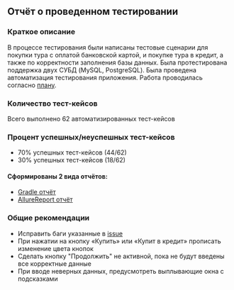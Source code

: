 ## Отчёт о проведенном тестировании

### Краткое описание

В процессе тестирования были написаны тестовые сценарии для покупки тура с оплатой банковской картой, и покупке тура в кредит, а также по корректности заполнения базы данных. Была протестирована поддержка двух СУБД (MySQL, PostgreSQL). Была проведена автоматизация тестирования приложения. Работа проводилась согласно [плану](https://github.com/DashaSlesareva/BuyATour/blob/main/documents/plan.md).


### Количество тест-кейсов
Всего выполнено 62 автоматизированных тест-кейсов

### Процент успешных/неуспешных тест-кейсов
* 70% успешных тест-кейсов (44/62)
* 30% успешных тест-кейсов (18/62)

#### Сформированы 2 вида отчётов:
* [Gradle отчёт](https://github.com/YuriKopshev/DiplomQA-Automation/issues/2)
* [AllureReport отчёт](https://github.com/YuriKopshev/DiplomQA-Automation/issues/1)

### Общие рекомендации
* Исправить баги указанные в [issue](https://github.com/YuriKopshev/DiplomQA-Automation/issues)
* При нажатии на кнопку «Купить» или  «Купит в кредит» прописать изменение цвета кнопок
* Сделать кнопку "Продолжить" не активной, пока не будут введены все корректные данные
* При вводе неверных данных, предусмотреть выплывающие окна с подсказками 
